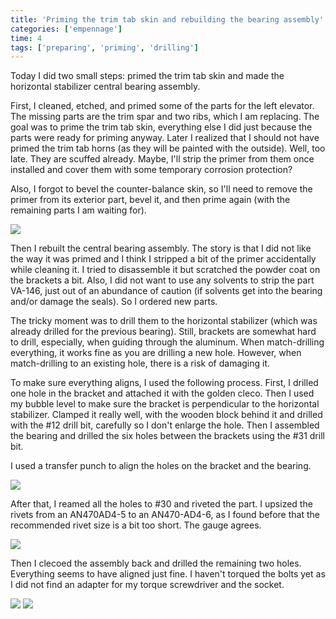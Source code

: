 ```yaml
---
title: 'Priming the trim tab skin and rebuilding the bearing assembly'
categories: ['empennage']
time: 4
tags: ['preparing', 'priming', 'drilling']
---
```


Today I did two small steps: primed the trim tab skin and made the horizontal stabilizer central bearing assembly.

<!-- more -->

First, I cleaned, etched, and primed some of the parts for the left elevator. The missing parts are the trim spar and two ribs, which I am replacing. The goal was to prime the trim tab skin, everything else I did just because the parts were ready for priming anyway. Later I realized that I should not have primed the trim tab horns (as they will be painted with the outside). Well, too late. They are scuffed already. Maybe, I'll strip the primer from them once installed and cover them with some temporary corrosion protection?

Also, I forgot to bevel the counter-balance skin, so I'll need to remove the primer from its exterior part, bevel it, and then prime again (with the remaining parts I am waiting for).

![](0-primed-parts.jpeg)

Then I rebuilt the central bearing assembly. The story is that I did not like the way it was primed and I think I stripped a bit of the primer accidentally while cleaning it. I tried to disassemble it but scratched the powder coat on the brackets a bit. Also, I did not want to use any solvents to strip the part VA-146, just out of an abundance of caution (if solvents get into the bearing and/or damage the seals). So I ordered new parts.

The tricky moment was to drill them to the horizontal stabilizer (which was already drilled for the previous bearing). Still, brackets are somewhat hard to drill, especially, when guiding through the aluminum. When match-drilling everything, it works fine as you are drilling a new hole. However, when match-drilling to an existing hole, there is a risk of damaging it.

To make sure everything aligns, I used the following process. First, I drilled one hole in the bracket and attached it with the golden cleco. Then I used my bubble level to make sure the bracket is perpendicular to the horizontal stabilizer. Clamped it really well, with the wooden block behind it and drilled with the #12 drill bit, carefully so I don't enlarge the hole. Then I assembled the bearing and drilled the six holes between the brackets using the #31 drill bit.

I used a transfer punch to align the holes on the bracket and the bearing.

![](1-aligning-the-parts.jpeg)

After that, I reamed all the holes to #30 and riveted the part. I upsized the rivets from an AN470AD4-5 to an AN470-AD4-6, as I found before that the recommended rivet size is a bit too short. The gauge agrees.

![](2-rivet-length.jpeg)

Then I clecoed the assembly back and drilled the remaining two holes. Everything seems to have aligned just fine. I haven't torqued the bolts yet as I did not find an adapter for my torque screwdriver and the socket.

![](3-part-installed.jpeg)
![](4-part-installed-2.jpeg)

